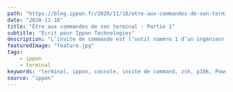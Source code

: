```yaml
---
path: "https://blog.ippon.fr/2020/11/18/etre-aux-commandes-de-son-terminal-partie-1/"
date: "2020-11-18"
title: "Être aux commandes de son terminal - Partie 1"
subtitle: "Écrit pour Ippon Technologies"
description: "L’invite de commande est l’outil numéro 1 d’un ingénieur informatique. Maîtriser le et il vous apportera mondes et merveilles."
featuredImage: "feature.jpg"
tags:
    - ippon
    - terminal
keywords: "terminal, ippon, console, invite de command, zsh, p10k, PowerLevel10k"
source: "ippon"
---
```

